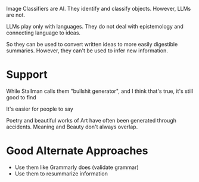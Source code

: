 Image Classifiers are AI. They identify and classify objects.
However, LLMs are not.

LLMs play only with languages.
They do not deal with epistemology and connecting language to ideas.

So they can be used to convert written ideas to more easily digestible summaries.
However, they can't be used to infer new information.

# Support
While Stallman calls them "bullshit generator", and I think that's true, it's still good to find 

It's easier for people to say

Poetry and beautiful works of Art have often been generated through accidents.
Meaning and Beauty don't always overlap.
# Good Alternate Approaches
- Use them like Grammarly does (validate grammar)
- Use them to resummarize information
